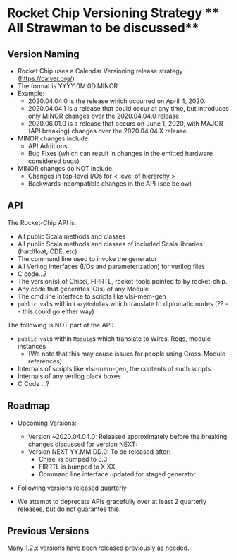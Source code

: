 Rocket Chip Versioning Strategy ** All Strawman to be discussed**
===============================

Version Naming
--------------

* Rocket Chip uses a Calendar Versioning release strategy (https://calver.org/).
* The format is YYYY.0M.0D.MINOR
* Example:
  * 2020.04.04.0 is the release which occurred on April 4, 2020.
  * 2020.04.04.1 is a release that could occur at any time, but introduces only MINOR changes over the 2020.04.04.0 release
  * 2020.06.01.0 is a release that occurs on June 1, 2020, with MAJOR (API breaking) changes over the 2020.04.04.X release.
* MINOR changes include:
  * API Additions
  * Bug Fixes (which can result in changes in the emitted hardware considered bugs)
* MINOR changes do NOT include:
  * Changes in top-level I/Os for < level of hierarchy >
  * Backwards incompatible changes in the API (see below)

API
---

The Rocket-Chip API is: 
  * All public Scala methods and classes
  * All public Scala methods and classes of included Scala libraries (hardfloat, CDE, etc)
  * The command line used to invoke the generator
  * All Verilog interfaces (I/Os and parameterization) for verilog files
  * C code...?
  * The version(s) of Chisel, FIRRTL, rocket-tools pointed to by rocket-chip.
  * Any code that generates IO(s) of any Module
  * The cmd line interface to scripts like vlsi-mem-gen
  * `public val`s within `LazyModule`s which translate to diplomatic nodes (?? -- this could go either way)

The following is NOT part of the API:
  * `public val`s within `Module`s which translate to Wires, Regs, module instances
    * (We note that this may cause issues for people using Cross-Module references)
  * Internals of scripts like vlsi-mem-gen, the contents of such scripts
  * Internals of any verilog black boxes
  * C Code ...?
      
Roadmap
-------

* Upcoming Versions:

  - Version ~2020.04.04.0: Released approximately before the breaking changes discussed for version NEXT:
  - Version NEXT YY.MM.DD.0: To be released after:
    - Chisel is bumped to 3.3
    - FIRRTL is bumped to X.XX
    - Command line interface updated for staged generator
    
* Following versions released quarterly

* We attempt to deprecate APIs gracefully over at least 2 quarterly releases, but do not guarantee this.

Previous Versions
-----------------

Many 1.2.x versions have been released previously as needed.
